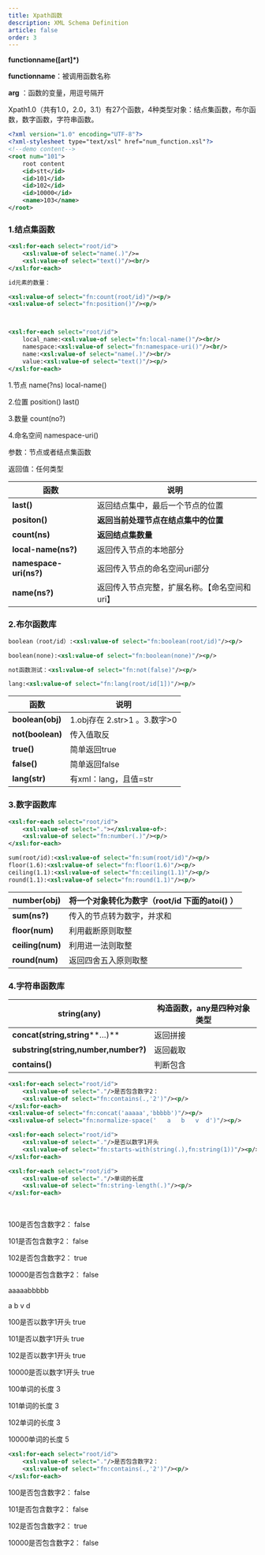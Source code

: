 ```yaml
---
title: Xpath函数
description: XML Schema Definition
article: false
order: 3
---
```


**functionname([art]\*)**

**functionname**：被调用函数名称

**arg**        ：函数的变量，用逗号隔开

Xpath1.0（共有1.0，2.0，3.1）有27个函数，4种类型对象：结点集函数，布尔函数，数字函数，字符串函数。

```xml
<?xml version="1.0" encoding="UTF-8"?>
<?xml-stylesheet type="text/xsl" href="num_function.xsl"?>
<!--demo content-->
<root num="101">
    root content
    <id>stt</id>
    <id>101</id>
    <id>102</id>
    <id>10000</id>
    <name>103</name>
</root>
```

### 1.结点集函数

```xml
<xsl:for-each select="root/id">
    <xsl:value-of select="name(.)"/>=
    <xsl:value-of select="text()"/><br/>
</xsl:for-each>

id元素的数量：

<xsl:value-of select="fn:count(root/id)"/><p/>
<xsl:value-of select="fn:position()"/><p/>



<xsl:for-each select="root/id">
    local_name:<xsl:value-of select="fn:local-name()"/><br/>
    namespace:<xsl:value-of select="fn:namespace-uri()"/><br/>
    name:<xsl:value-of select="name(.)"/><br/>
    value:<xsl:value-of select="text()"/><p/>
</xsl:for-each>
```

1.节点 name(?ns) local-name()

2.位置 position() last()

3.数量 count(no?)

4.命名空间 namespace-uri()

参数：节点或者结点集函数

返回值：任何类型

| **函数**               | **说明**                                      |
| ---------------------- | --------------------------------------------- |
| **last()**             | 返回结点集中，最后一个节点的位置              |
| **positon()**          | **返回当前处理节点在结点集中的位置**          |
| **count(ns)**          | **返回结点集数量**                            |
| **local-name(ns?)**    | 返回传入节点的本地部分                        |
| **namespace-uri(ns?)** | 返回传入节点的命名空间uri部分                 |
| **name(ns?)**          | 返回传入节点完整，扩展名称。【命名空间和uri】 |

### 2.布尔函数库

```xml
boolean（root/id）:<xsl:value-of select="fn:boolean(root/id)"/><p/>

boolean(none):<xsl:value-of select="fn:boolean(none)"/><p/>

not函数测试：<xsl:value-of select="fn:not(false)"/><p/>

lang:<xsl:value-of select="fn:lang(root/id[1])"/><p/> 
```

 

| **函数**         | **说明**                     |
| ---------------- | ---------------------------- |
| **boolean(obj)** | 1.obj存在 2.str>1 。3.数字>0 |
| **not(boolean)** | 传入值取反                   |
| **true()**       | 简单返回true                 |
| **false()**      | 简单返回false                |
| **lang(str)**    | 有xml：lang，且值=str        |

 

### 3.数字函数库

 

   

```xml
<xsl:for-each select="root/id">
    <xsl:value-of select="."></xsl:value-of>:
    <xsl:value-of select="fn:number(.)"/><p/>
</xsl:for-each>

sum(root/id):<xsl:value-of select="fn:sum(root/id)"/><p/>
floor(1.6):<xsl:value-of select="fn:floor(1.6)"/><p/>
ceiling(1.1):<xsl:value-of select="fn:ceiling(1.1)"/><p/>
round(1.1):<xsl:value-of select="fn:round(1.1)"/><p/>
```

 

| **number(obj)**  | **将一个对象转化为数字（root/id 下面的atoi() ）** |
| ---------------- | ------------------------------------------------- |
| **sum(ns?)**     | 传入的节点转为数字，并求和                        |
| **floor(num)**   | 利用截断原则取整                                  |
| **ceiling(num)** | 利用进一法则取整                                  |
| **round(num)**   | 返回四舍五入原则取整                              |

 

### 4.字符串函数库

| **string(any)**                      | **构造函数，any是四种对象类型** |
| ------------------------------------ | ------------------------------- |
| **concat(string,string****…)**       | 返回拼接                        |
| **substring(string,number,number?)** | 返回截取                        |
| **contains()**                       | 判断包含                        |

 

```xml
<xsl:for-each select="root/id">
    <xsl:value-of select="."/>是否包含数字2：
    <xsl:value-of select="fn:contains(.,'2')"/><p/>
</xsl:for-each>
<xsl:value-of select="fn:concat('aaaaa','bbbbb')"/><p/>
<xsl:value-of select="fn:normalize-space('   a   b   v  d')"/><p/>
```

 

```xml
<xsl:for-each select="root/id">
    <xsl:value-of select="."/>是否以数字1开头
    <xsl:value-of select="fn:starts-with(string(.),fn:string(1))"/><p/>
</xsl:for-each>
```

 

  

```xml
<xsl:for-each select="root/id">
    <xsl:value-of select="."/>单词的长度
    <xsl:value-of select="fn:string-length(.)"/><p/>
</xsl:for-each>
```

​        

100是否包含数字2： false 

101是否包含数字2： false 

102是否包含数字2： true 

10000是否包含数字2： false 

aaaaabbbbb 

a b v d 

100是否以数字1开头 true 

101是否以数字1开头 true 

102是否以数字1开头 true 

10000是否以数字1开头 true 

100单词的长度 3 

101单词的长度 3 

102单词的长度 3 

10000单词的长度 5

```xml
<xsl:for-each select="root/id">
    <xsl:value-of select="."/>是否包含数字2：
    <xsl:value-of select="fn:contains(.,'2')"/><p/>
</xsl:for-each>
```

 

100是否包含数字2： false 

101是否包含数字2： false 

102是否包含数字2： true 

10000是否包含数字2： false
